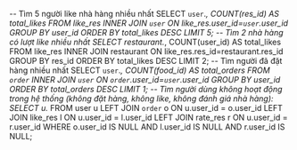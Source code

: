 -- Tìm 5 người like nhà hàng nhiều nhất 
SELECT `user`.*, COUNT(res_id) AS total_likes
FROM like_res
INNER JOIN `user` ON like_res.user_id=`user`.user_id
GROUP BY user_id
ORDER BY total_likes DESC
LIMIT 5;
-- Tìm 2 nhà hàng có lượt like nhiều nhất 
SELECT restaurant.*, COUNT(user_id) AS total_likes
FROM like_res
INNER JOIN restaurant ON like_res.res_id=restaurant.res_id
GROUP BY res_id
ORDER BY total_likes DESC
LIMIT 2;
-- Tìm người đã đặt hàng nhiều nhất 
SELECT `user`.*, COUNT(food_id) AS total_orders
FROM `order`
INNER JOIN `user` ON `order`.user_id=`user`.user_id
GROUP BY user_id
ORDER BY total_orders DESC
LIMIT 1;
-- Tìm người dùng không hoạt động trong hệ thống (không đặt hàng, không like, không đánh giá nhà hàng):
SELECT u.*
FROM user u
LEFT JOIN `order` o ON u.user_id = o.user_id
LEFT JOIN like_res l ON u.user_id = l.user_id
LEFT JOIN rate_res r ON u.user_id = r.user_id
WHERE o.user_id IS NULL
  AND l.user_id IS NULL
  AND r.user_id IS NULL;
